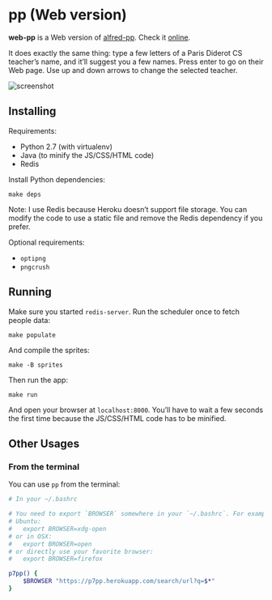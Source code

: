 # pp (Web version)

**web-pp** is a Web version of [alfred-pp][alfred-pp]. Check it [online][w].

It does exactly the same thing: type a few letters of a Paris Diderot CS
teacher’s name, and it’ll suggest you a few names. Press enter to go on their
Web page. Use up and down arrows to change the selected teacher.

![screenshot](https://raw.github.com/bfontaine/web-pp/master/static/imgs/screenshot.png)

[alfred-pp]: https://github.com/bfontaine/alfred-pp
[w]: https://p7pp.herokuapp.com/

## Installing

Requirements:

* Python 2.7 (with virtualenv)
* Java (to minify the JS/CSS/HTML code)
* Redis

Install Python dependencies:

    make deps

Note: I use Redis because Heroku doesn’t support file storage. You can modify
the code to use a static file and remove the Redis dependency if you prefer.

Optional requirements:

* `optipng`
* `pngcrush`

## Running

Make sure you started `redis-server`. Run the scheduler once to fetch people
data:

    make populate

And compile the sprites:

    make -B sprites

Then run the app:

    make run

And open your browser at `localhost:8000`. You’ll have to wait a few seconds
the first time because the JS/CSS/HTML code has to be minified.

## Other Usages

### From the terminal

You can use `pp` from the terminal:

```sh
# In your ~/.bashrc

# You need to export `BROWSER` somewhere in your `~/.bashrc`. For example, in
# Ubuntu:
#   export BROWSER=xdg-open
# or in OSX:
#   export BROWSER=open
# or directly use your favorite browser:
#   export BROWSER=firefox

p7pp() {
    $BROWSER "https://p7pp.herokuapp.com/search/url?q=$*"
}
```
